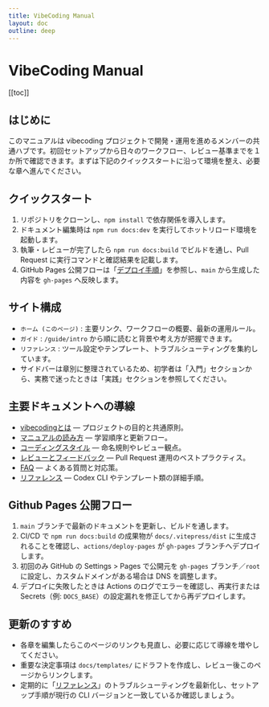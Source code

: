 ```yaml
---
title: VibeCoding Manual
layout: doc
outline: deep
---
```


# VibeCoding Manual

[[toc]]

## はじめに
このマニュアルは vibecoding プロジェクトで開発・運用を進めるメンバーの共通ハブです。初回セットアップから日々のワークフロー、レビュー基準までを１か所で確認できます。まずは下記のクイックスタートに沿って環境を整え、必要な章へ進んでください。

## クイックスタート
1. リポジトリをクローンし、`npm install` で依存関係を導入します。
2. ドキュメント編集時は `npm run docs:dev` を実行してホットリロード環境を起動します。
3. 執筆・レビューが完了したら `npm run docs:build` でビルドを通し、Pull Request に実行コマンドと確認結果を記載します。
4. GitHub Pages 公開フローは「[デプロイ手順](#github-pages-公開フロー)」を参照し、`main` から生成した内容を `gh-pages` へ反映します。

## サイト構成
- `ホーム (このページ)` : 主要リンク、ワークフローの概要、最新の運用ルール。
- `ガイド` : `/guide/intro` から順に読むと背景や考え方が把握できます。
- `リファレンス` : ツール設定やテンプレート、トラブルシューティングを集約しています。
- サイドバーは章別に整理されているため、初学者は「入門」セクションから、実務で迷ったときは「実践」セクションを参照してください。

## 主要ドキュメントへの導線
- [vibecodingとは](/guide/intro) — プロジェクトの目的と共通原則。
- [マニュアルの読み方](/guide/how-to-use) — 学習順序と更新フロー。
- [コーディングスタイル](/guide/style-guide) — 命名規則やレビュー観点。
- [レビューとフィードバック](/guide/review) — Pull Request 運用のベストプラクティス。
- [FAQ](/guide/faq) — よくある質問と対応策。
- [リファレンス](/guide/reference) — Codex CLI やテンプレート類の詳細手順。

## Github Pages 公開フロー
1. `main` ブランチで最新のドキュメントを更新し、ビルドを通します。
2. CI/CD で `npm run docs:build` の成果物が `docs/.vitepress/dist` に生成されることを確認し、`actions/deploy-pages` が `gh-pages` ブランチへデプロイします。
3. 初回のみ GitHub の Settings > Pages で公開元を `gh-pages` ブランチ／`root` に設定し、カスタムドメインがある場合は DNS を調整します。
4. デプロイに失敗したときは Actions のログでエラーを確認し、再実行または Secrets（例: `DOCS_BASE`）の設定漏れを修正してから再デプロイします。

## 更新のすすめ
- 各章を編集したらこのページのリンクも見直し、必要に応じて導線を増やしてください。
- 重要な決定事項は `docs/templates/` にドラフトを作成し、レビュー後このページからリンクします。
- 定期的に「[リファレンス](/guide/reference)」のトラブルシューティングを最新化し、セットアップ手順が現行の CLI バージョンと一致しているか確認しましょう。
